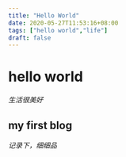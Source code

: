 ```yaml
---
title: "Hello World"
date: 2020-05-27T11:53:16+08:00
tags: ["hello world","life"]
draft: false
---
```


# hello world 
 *生活很美好*
## my first blog 
_记录下，细细品_